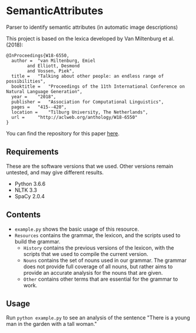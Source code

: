 # SemanticAttributes
Parser to identify semantic attributes (in automatic image descriptions)

This project is based on the lexica developed by Van Miltenburg et al. (2018):

```
@InProceedings{W18-6550,
  author = 	"van Miltenburg, Emiel
		and Elliott, Desmond
		and Vossen, Piek",
  title = 	"Talking about other people: an endless range of possibilities",
  booktitle = 	"Proceedings of the 11th International Conference on Natural Language Generation",
  year = 	"2018",
  publisher = 	"Association for Computational Linguistics",
  pages = 	"415--420",
  location = 	"Tilburg University, The Netherlands",
  url = 	"http://aclweb.org/anthology/W18-6550"
}
```

You can find the repository for this paper [here](https://github.com/evanmiltenburg/LabelingPeople).

## Requirements
These are the software versions that we used. Other versions remain untested, and may give different results.

* Python 3.6.6
* NLTK 3.3
* SpaCy 2.0.4

## Contents

* `example.py` shows the basic usage of this resource.
* `Resources` contains the grammar, the lexicon, and the scripts used to build the grammar.
    - `History` contains the previous versions of the lexicon, with the scripts that we used to compile the current version.
    - `Nouns` contains the set of nouns used in our grammar. The grammar does not provide full coverage of all nouns, but rather aims to provide an accurate analysis for the nouns that are given.
    - `Other` contains other terms that are essential for the grammar to work.

## Usage

Run `python example.py` to see an analysis of the sentence "There is a young man in the garden with a tall woman."

